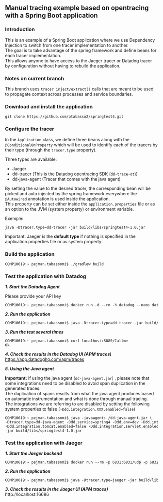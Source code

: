 
## Manual tracing example based on opentracing with a Spring Boot application 


### Introduction

This is an example of a Spring Boot application where we use Dependency Injection to switch from one tracer implementation to another.<br>
The goal is to take advantage of the spring framework and define beans for each tracer implementation.<br>
This allows anyone to have access to the Jaeger tracer or Datadog tracer by configuration without having to rebuild the application.


### Notes on current branch
This branch uses `tracer inject/extract()` calls that are meant to be used to propagate context across processes and service boundaries.  


### Download and install the application

<pre style="font-size: 12px">
git clone https://github.com/ptabasso2/springtest4.git
</pre>

### Configure the tracer
In the `Application` class, we define three beans along with the `@ConditionalOnProperty` which will be used to identify each of the tracers by their type (through the `tracer.type` property).<br>

Three types are available:
+ Jaeger
+ dd-tracer (This is the Datadog opentracing SDK (`dd-trace-ot`))
+ dd-java-agent (Tracer that comes with the java agent)


By setting the value to the desired tracer, the corresponding bean will be picked and auto injected by the spring framework everywhere the `@Autowired` annotation is used inside the application.<br>
This property can be set either inside the `application.properties` file or as an option to the JVM (system property) or environment variable. <br>

Exemple:
<pre style="font-size: 12px">
java -Dtracer.type=dd-tracer -jar build/libs/springtest4-1.0.jar
</pre>

Important: Jaeger is the **default type** if nothing is specified in the application.properties file or as system property

### Build the application

<pre style="font-size: 12px">
COMP10619:~ pejman.tabassomi$ ./gradlew build
</pre>


### Test the application with  Datadog

**_1. Start the  Datadog Agent_**

Please provide your API key
<pre style="font-size: 12px">
COMP10619:~ pejman.tabassomi$ docker run -d --rm -h datadog --name datadog_agent -v /var/run/docker.sock:/var/run/docker.sock:ro -v /proc/:/host/proc/:ro -v /sys/fs/cgroup/:/host/sys/fs/cgroup:ro -p 8126:8126 -p 8125:8125/udp -e DD_API_KEY=xxxxxxxxxxxxxxxxxxxxxxx -e DD_TAGS=env:datadoghq.com -e DD_APM_ENABLED=true -e DD_APM_NON_LOCAL_TRAFFIC=true -e DD_PROCESS_AGENT_ENABLED=true -e DD_LOG_LEVEL=debug gcr.io/datadoghq/agent:7
</pre>

**_2. Run the application_**
<pre style="font-size: 12px">
COMP10619:~ pejman.tabassomi$ java -Dtracer.type=dd-tracer -jar build/libs/springtest4-1.0.jar
</pre>

**_3. Run the test several times_** 
<pre style="font-size: 12px">
COMP10619:~ pejman.tabassomi$ curl localhost:8080/Callme
Ok
</pre>

**_4. Check the results in the Datadog UI (APM traces)_<br>**
https://app.datadoghq.com/apm/traces

**_5. Using the Java agent_<br>**

**Important:** If using the java agent (`dd-java-agent.jar`) , please note that some integrations need to be disabled to avoid span duplication in the generated traces. <br>
The duplication of spans results from what the java agent produces based on automatic instrumentation and what is done through manual tracing. <br>
The integrations we are referring to are disabled by setting the following system properties to false (`-Ddd.integration.XXX.enabled=false`)

<pre style="font-size: 12px">
COMP10619:~ pejman.tabassomi$ java -javaagent:./dd-java-agent.jar \
-Dtracer.type=dd-java-agent -Ddd.service=spring4 -Ddd.env=dev -Ddd.integration.spring-web.enabled=false \
-Ddd.integration.tomcat.enabled=false -Ddd.integration.servlet.enabled=false \
-jar build/libs/springtest4-1.0.jar
</pre>


### Test the application with Jaeger

**_1. Start the Jaeger backend_**
<pre style="font-size: 12px">
COMP10619:~ pejman.tabassomi$ docker run --rm -p 6831:6831/udp -p 6832:6832/udp -p 16686:16686 jaegertracing/all-in-one:1.7 --log-level=debug
</pre>

**_2. Run the application_**
<pre style="font-size: 12px">
COMP10619:~ pejman.tabassomi$ java -Dtracer.type=jaeger -jar build/libs/springtest4-1.0.jar
</pre>

**_3. Check the results in the Jaeger UI (APM traces)_<br>**
http://localhost:16686


